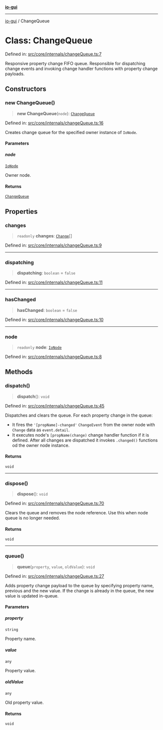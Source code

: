 [**io-gui**](../README.md)

***

[io-gui](../README.md) / ChangeQueue

# Class: ChangeQueue

Defined in: [src/core/internals/changeQueue.ts:7](https://github.com/io-gui/io/blob/main/src/core/internals/changeQueue.ts#L7)

Responsive property change FIFO queue.
Responsible for dispatching change events and invoking change handler functions with property change payloads.

## Constructors

### new ChangeQueue()

> **new ChangeQueue**(`node`): [`ChangeQueue`](ChangeQueue.md)

Defined in: [src/core/internals/changeQueue.ts:16](https://github.com/io-gui/io/blob/main/src/core/internals/changeQueue.ts#L16)

Creates change queue for the specified owner instance of `IoNode`.

#### Parameters

##### node

[`IoNode`](IoNode.md)

Owner node.

#### Returns

[`ChangeQueue`](ChangeQueue.md)

## Properties

### changes

> `readonly` **changes**: [`Change`](../interfaces/Change.md)[]

Defined in: [src/core/internals/changeQueue.ts:9](https://github.com/io-gui/io/blob/main/src/core/internals/changeQueue.ts#L9)

***

### dispatching

> **dispatching**: `boolean` = `false`

Defined in: [src/core/internals/changeQueue.ts:11](https://github.com/io-gui/io/blob/main/src/core/internals/changeQueue.ts#L11)

***

### hasChanged

> **hasChanged**: `boolean` = `false`

Defined in: [src/core/internals/changeQueue.ts:10](https://github.com/io-gui/io/blob/main/src/core/internals/changeQueue.ts#L10)

***

### node

> `readonly` **node**: [`IoNode`](IoNode.md)

Defined in: [src/core/internals/changeQueue.ts:8](https://github.com/io-gui/io/blob/main/src/core/internals/changeQueue.ts#L8)

## Methods

### dispatch()

> **dispatch**(): `void`

Defined in: [src/core/internals/changeQueue.ts:45](https://github.com/io-gui/io/blob/main/src/core/internals/changeQueue.ts#L45)

Dispatches and clears the queue.
For each property change in the queue:
 - It fires the `'[propName]-changed'` `ChangeEvent` from the owner node with `Change` data as `event.detail`.
 - It executes node's `[propName(change)` change handler function if it is defined.
After all changes are dispatched it invokes `.changed()` functions od the owner node instance.

#### Returns

`void`

***

### dispose()

> **dispose**(): `void`

Defined in: [src/core/internals/changeQueue.ts:70](https://github.com/io-gui/io/blob/main/src/core/internals/changeQueue.ts#L70)

Clears the queue and removes the node reference.
Use this when node queue is no longer needed.

#### Returns

`void`

***

### queue()

> **queue**(`property`, `value`, `oldValue`): `void`

Defined in: [src/core/internals/changeQueue.ts:27](https://github.com/io-gui/io/blob/main/src/core/internals/changeQueue.ts#L27)

Adds property change payload to the queue by specifying property name, previous and the new value.
If the change is already in the queue, the new value is updated in-queue.

#### Parameters

##### property

`string`

Property name.

##### value

`any`

Property value.

##### oldValue

`any`

Old property value.

#### Returns

`void`
